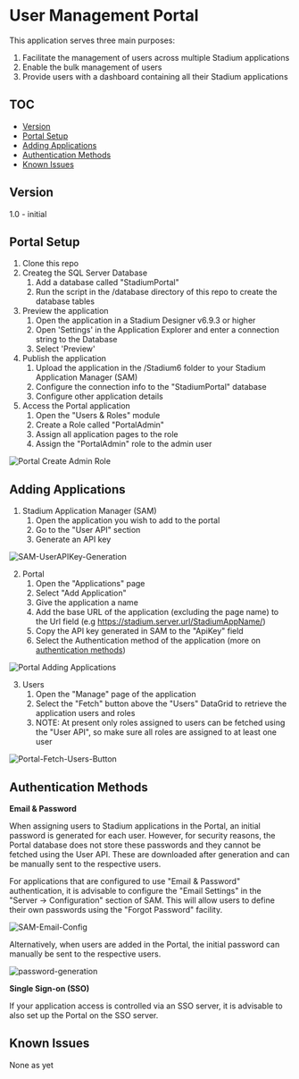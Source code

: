 # User Management Portal <!-- omit in toc -->

This application serves three main purposes:

1. Facilitate the management of users across multiple Stadium applications
2. Enable the bulk management of users
3. Provide users with a dashboard containing all their Stadium applications

## TOC <!-- omit in toc -->

- [Version](#version)
- [Portal Setup](#portal-setup)
- [Adding Applications](#adding-applications)
- [Authentication Methods](#authentication-methods)
- [Known Issues](#known-issues)

## Version 
1.0 - initial

## Portal Setup

1. Clone this repo
2. Createg the SQL Server Database
   1. Add a database called "StadiumPortal"
   2. Run the script in the /database directory of this repo to create the database tables
3. Preview the application
   1. Open the application in a Stadium Designer v6.9.3 or higher
   2. Open 'Settings' in the Application Explorer and enter a connection string to the Database
   3. Select 'Preview'
4. Publish the application
   1. Upload the application in the /Stadium6 folder to your Stadium Application Manager (SAM)
   2. Configure the connection info to the "StadiumPortal" database
   3. Configure other application details
5. Access the Portal application
   1. Open the "Users & Roles" module
   2. Create a Role called "PortalAdmin"
   3. Assign all application pages to the role
   4. Assign the "PortalAdmin" role to the admin user

![Portal Create Admin Role](images/portal-create-role.png)

## Adding Applications

1. Stadium Application Manager (SAM)
   1. Open the application you wish to add to the portal
   2. Go to the "User API" section
   3. Generate an API key

![SAM-UserAPIKey-Generation](images/SAM-UserAPIKey-Generation.png)

2. Portal
   1. Open the "Applications" page
   2. Select "Add Application"
   3. Give the application a name
   4. Add the base URL of the application (excluding the page name) to the Url field (e.g https://stadium.server.url/StadiumAppName/)
   4. Copy the API key generated in SAM to the "ApiKey" field
   5. Select the Authentication method of the application (more on [authentication methods](#application-authentication-methods))

![Portal Adding Applications](images/Portal-Add-Appplication.png)

3. Users
   1. Open the "Manage" page of the application
   2. Select the "Fetch" button above the "Users" DataGrid to retrieve the application users and roles
   3. NOTE: At present only roles assigned to users can be fetched using the "User API", so make sure all roles are assigned to at least one user

![Portal-Fetch-Users-Button](images/Portal-Fetch-Users-Button.png)

## Authentication Methods

**Email & Password**

When assigning users to Stadium applications in the Portal, an initial password is generated for each user. However, for security reasons, the Portal database does not store these passwords and they cannot be fetched using the User API. These are downloaded after generation and can be manually sent to the respective users. 

For applications that are configured to use "Email & Password" authentication, it is advisable to configure the "Email Settings" in the "Server -> Configuration" section of SAM. This will allow users to define their own passwords using the "Forgot Password" facility. 

![SAM-Email-Config](images/SAM-Email-Config.png)

Alternatively, when users are added in the Portal, the initial password can manually be sent to the respective users. 

![password-generation](images/password-generation.png)

**Single Sign-on (SSO)**

If your application access is controlled via an SSO server, it is advisable to also set up the Portal on the SSO server.  

## Known Issues
None as yet